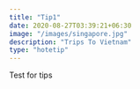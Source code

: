 ```yaml
---
title: "Tip1"
date: 2020-08-27T03:39:21+06:30
image: "/images/singapore.jpg"
description: "Trips To Vietnam"
type: "hotetip"
---
```

Test for tips


